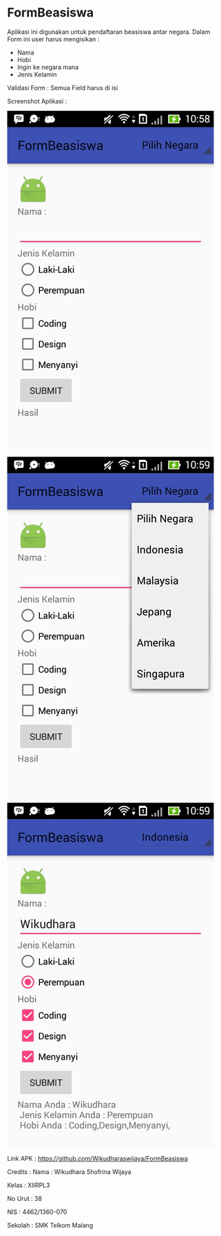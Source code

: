 # FormBeasiswa
Aplikasi ini digunakan untuk pendaftaran beasiswa antar negara.
Dalam Form ini user harus mengisikan :
  - Nama
  - Hobi
  - Ingin ke negara mana
  - Jenis Kelamin

Validasi Form :
  Semua Field harus di isi

Screenshot Aplikasi :

![Screenshot1](https://github.com/wikudharaswijaya/FormBeasiswa/blob/master/screenshoot1.jpg)
![Screenshot2](https://github.com/wikudharaswijaya/FormBeasiswa/blob/master/screenshoot2.jpg)
![Screenshot3](https://github.com/wikudharaswijaya/FormBeasiswa/blob/master/screenshoot3.jpg)

Link APK :
  https://github.com/Wikudharaswijaya/FormBeasiswa
  
Credits :
  Nama : Wikudhara Shofrina Wijaya
  
  Kelas : XIIRPL3
  
  No Urut : 38
  
  NIS : 4462/1360-070
  
  Sekolah : SMK Telkom Malang
